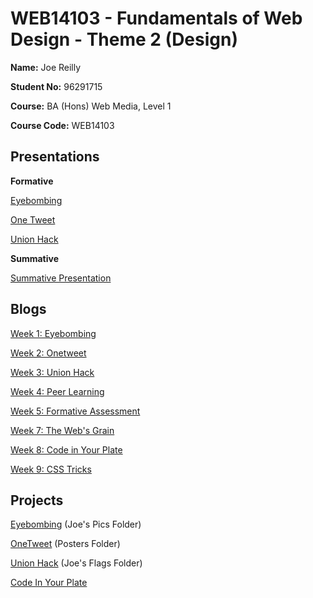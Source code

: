 # WEB14103 - Fundamentals of Web Design - Theme 2 (Design)

**Name:** Joe Reilly

**Student No:** 96291715

**Course:** BA (Hons) Web Media, Level 1

**Course Code:** WEB14103

## Presentations
**Formative**

[Eyebombing](https://docs.google.com/presentation/d/1czlmtabUmGRSpGkr-Ao2W061C3x3Ntgs2duzRosvo8U/edit?usp=sharing)

[One Tweet](https://docs.google.com/presentation/d/1qiKMUW6E_wlVk4Wv_1XNY885r6Y-Oo4_xSBlstvalg0/edit?usp=sharing)

[Union Hack](https://docs.google.com/presentation/d/1ucaVqzyEmTpbRrntI9UUKCrOcaHj1MEk9FjLC14XlIM/edit?usp=sharing)

**Summative**

[Summative Presentation](https://docs.google.com/presentation/d/1QVXq_2oR2fFfRtTkkaexHUBU5GypREGarctUgwXBi1E/edit?usp=sharing)

## Blogs

[Week 1: Eyebombing](https://raveweb.slack.com/files/joereilly/F0EN6DNS2/Eyebombing_Blog_Post)

[Week 2: Onetweet](https://raveweb.slack.com/files/joereilly/F0FDNR5QF/OneTweet_Blog)

[Week 3: Union Hack](https://raveweb.slack.com/files/joereilly/F0EN73415/Union_Hack_Blog_Post)

[Week 4: Peer Learning](https://raveweb.slack.com/files/joereilly/F0FDT80S2/Mini_Lesson_Blog_-_Week_4)

[Week 5: Formative Assessment](https://raveweb.slack.com/files/joereilly/F0EN13ZCL/Formative_Assessment_Blog)

[Week 7: The Web's Grain](https://raveweb.slack.com/files/joereilly/F0ENA2Y9H/The_Web_s_Grain)

[Week 8: Code in Your Plate](https://raveweb.slack.com/files/joereilly/F0FDV95EJ/Code_In_Your_Plate_Blog)

[Week 9: CSS Tricks](https://github.com/joereilly/CSSTrick)

## Projects

[Eyebombing](https://github.com/Eyebombers/pareidolia-pictures) (Joe's Pics Folder)

[OneTweet](https://github.com/joereilly/Onetweet) (Posters Folder)

[Union Hack](https://github.com/RajeevG96/TheUnionHack) (Joe's Flags Folder)

[Code In Your Plate](http://joereilly.github.io/)